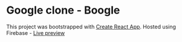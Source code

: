 # Google clone - Boogle
This project was bootstrapped with [Create React App](https://github.com/facebook/create-react-app).
Hosted using Firebase - [Live preview](https://boogle-777.web.app/)
